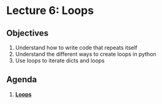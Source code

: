 <!---
{"next":"Topics/README.md","title":"Loops"}
-->

# Lecture 6: Loops


## Objectives

1. Understand how to write code that repeats itself
2. Understand the different ways to create loops in python
3. Use loops to iterate dicts and loops


## Agenda

1. **[Loops](../Topics/loops.md)**
